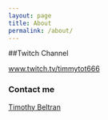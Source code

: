 ```yaml
---
layout: page
title: About
permalink: /about/
---
```

##Twitch Channel

www.twitch.tv/timmytot666

### Contact me

[Timothy Beltran](mailto:timothybeltran515@gmail.com)